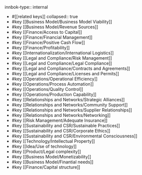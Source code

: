 innbok-type:: internal
- #[[related keys]]
collapsed:: true
- #key [[Business Model/Business Model Viability]]
- #key [[Business Model/Revenue Sources]]
- #key [[Finance/Access to Capital]]
- #key [[Finance/Financial Management]]
- #key [[Finance/Positive Cash Flow]]
- #key [[Finance/Profitability]]
- #key [[Internationalization/International Logistics]]
- #key [[Legal and Compliance/Risk Management]]
- #key [[Legal and Compliance/Legal Compliance]]
- #key [[Legal and Compliance/Contracts and Agreements]]
- #key [[Legal and Compliance/Licenses and Permits]]
- #key [[Operations/Operational Efficiency]]
- #key [[Operations/Process Automation]]
- #key [[Operations/Quality Control]]
- #key [[Operations/Production Capability]]
- #key [[Relationships and Networks/Strategic Alliances]]
- #key [[Relationships and Networks/Community Support]]
- #key [[Relationships and Networks/Supplier Relationships]]
- #key [[Relationships and Networks/Networking]]
- #key [[Risk Management/Adequate Insurance]]
- #key [[Sustainability and CSR/Sustainable Practices]]
- #key [[Sustainability and CSR/Corporate Ethics]]
- #key [[Sustainability and CSR/Environmental Consciousness]]
- #key [[Technology/Intellectual Property]]
- #key [[Idea/Use of technology]]
- #key [[Product/Legal complexity]]
- #key [[Business Model/Monetizability]]
- #key [[Business Model/Finantial needs]]
- #key [[Finance/Capital structure]]














